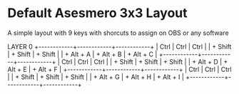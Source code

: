 # Default Asesmero 3x3 Layout

A simple layout with 9 keys with shorcuts to assign on OBS or any software

LAYER 0 
+------------+------------+------------+
|    Ctrl    |    Ctrl    |    Ctrl    |
| + Shift    | + Shift    | + Shift    |
| + Alt + A  | + Alt + B  | + Alt + C  |
+------------+------------+------------+
|    Ctrl    |    Ctrl    |    Ctrl    |
| + Shift    | + Shift    | + Shift    |
| + Alt + D  | + Alt + E  | + Alt + F  |
+------------+------------+------------+
|    Ctrl    |    Ctrl    |    Ctrl    |
| + Shift    | + Shift    | + Shift    |
| + Alt + G  | + Alt + H  | + Alt + I  |
+------------+------------+------------+
